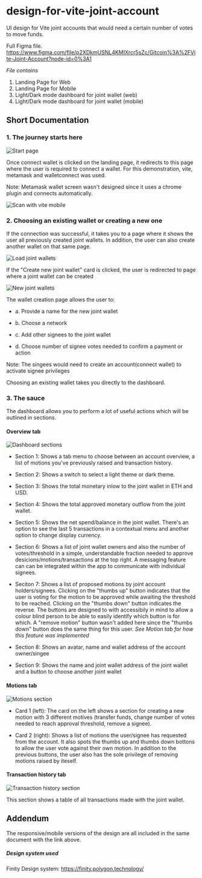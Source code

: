 # design-for-vite-joint-account
UI design for Vite joint accounts that would need a certain number of votes to move funds. 

Full Figma file.
https://www.figma.com/file/p2XDkmUSNL4KMIXrcr5sZc/Gitcoin%3A%2FVite-Joint-Account?node-id=0%3A1

*File contains*
1. Landing Page for Web
2. Landing Page for Mobile
3. Light/Dark mode dashboard for joint wallet (web)
4. Light/Dark mode dashboard for joint wallet (mobile)


## Short Documentation
### 1. The journey starts here

![Start page](vite-joint-wallet-dashboard-images/start-page.PNG)

Once connect wallet is clicked on the landing page, it redirects to this page where the user is required to connect a wallet. For this demonstration, vite, metamask and walletconnect was used.

Note: Metamask wallet screen wasn't designed since it uses a chrome plugin and connects automatically.

![Scan with vite mobile](./vite-joint-wallet-dashboard-images/scan-with-vite-mobile-app.PNG)

### 2. Choosing an existing wallet or creating a new one
If the connection was successful, it takes you to a page where it shows the user all previously created joint wallets. In addition, the user can also create another wallet on that same page.

![Load joint wallets](./vite-joint-wallet-dashboard-images/load-joint-wallets.PNG)


If the "Create new joint wallet" card is clicked, the user is redirected to page where a joint wallet can be created

![New joint wallets](vite-joint-wallet-dashboard-images/new-joint-wallet.PNG)

The wallet creation page allows the user to:


- a. Provide a name for the new joint wallet

- b. Choose a network

- c. Add other signees to the joint wallet

- d. Choose number of signee votes needed to confirm a payment or action


Note: The singees would need to create an account(connect wallet) to activate signee privileges

Choosing an existing wallet takes you directly to the dashboard.

### 3. The sauce
The dashboard allows you to perform a lot of useful actions which will be outlined in sections.

#### Overview tab

![Dashboard sections](./vite-joint-wallet-dashboard-images/dashboard-sections.PNG)

- Section 1: Shows a tab menu to choose between an account overview, a list of motions you've previously raised and transaction history.

- Section 2: Shows a switch to select a light theme or dark theme.

- Section 3: Shows the total monetary inlow to the joint wallet in ETH and USD.

- Section 4: Shows the total approved monetary outflow from the joint wallet.

- Section 5: Shows the net spend/balance in the joint wallet. There's an option to see the last 5 transactions in a contextual menu and another option to change display currency.

- Section 6: Shows a list of joint wallet owners and also the number of votes/threshold in a simple, understandable fraction needed to approve desicions/motions/transactions at the top right. A messaging feature can can be integrated within the app to communicate with individual signees.

- Seciton 7: Shows a list of proposed motions by joint account holders/signees. Clicking on the "thumbs up" button indicates that the user is voting for the motion to be approved while awaiting the threshold to be reached. Clicking on the "thumbs down" button indicates the reverse. The buttons are designed to with accessibily in mind to allow a colour blind person to be able to easily identify which button is for which. A "remove motion" button wasn't added here since the "thumbs down" button does the same thing for this user. *See Motion tab for how this feature was implemented*

- Section 8: Shows an avatar, name and wallet address of the account owner/singee 

- Section 9: Shows the name and joint wallet address of the joint wallet and a button to choose another joint wallet 

#### Motions tab

![Motions section](./vite-joint-wallet-dashboard-images/motion-section.PNG)

- Card 1 (left): The card on the left shows a section for creating a new motion with 3 different motives (transfer funds, change number of votes needed to reach approval threshold, remove a signee).

- Card 2 (right): Shows a list of motions the user/signee has requested from the account. It also spots the thumbs up and thumbs down bottons to allow the user vote against their own motion. In addition to the previous buttons, the user also has the sole privilege of removing motions raised by iteself.

#### Transaction history tab
![Transaction history section](./vite-joint-wallet-dashboard-images/transaction-history.PNG)

This section shows a table of all transactions made with the joint wallet.



## Addendum
The responsive/mobile versions of the design are all included in the same document with the link above. 



##### Design system used
Finity Design system: https://finity.polygon.technology/

